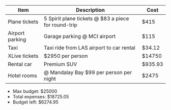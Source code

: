 |Item|Description|Cost|
|----|-----------|----|
|Plane tickets|5 Spirit plane tickets @ $83 a piece for round-trip|$415|
|Airport parking|Garage parking @ MCI airport|$115|
|Taxi|Taxi ride from LAS airport to car rental|$34.12|
|XLive tickets|$2950 per person|$14750|
|Rental car|Premium SUV|$935.93|
|Hotel rooms|@ Mandalay Bay $99 per person per night|$2475|

- Max budget:     $25000
- Total expenses:  $18725.05
- Budget left:    $6274.95
